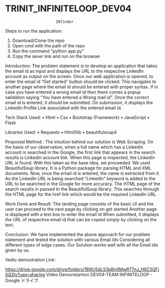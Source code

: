 # TRINIT_INFINITELOOP_DEV04
                           INfinder
                           
                           
Steps to run the application:
1) Download/Clone the repo
2) Open cmd with the path of the repo
3) Run the command "python app.py" 
4) Copy the sever link and run on the browser

Introduction:
The problem statement is to develop an application that takes the email id as input and displays the URL to the respective LinkedIn account as output on the screen. 
Once our web application is opened, to enter the email id “Get started” button should be clicked. This navigates to another page where the email id should be entered with proper syntax. If in case you have entered a wrong email id then there comes a popup validation saying “You have entered a Wrong mail id”. Once the correct email id is entered, it should be submitted. On submission, it displays the LinkedIn Profile Link associated with the entered email id. 




Tech Stack Used:
•	Html
•	 Css
•	Bootstrap (Framework)
•	JavaScript
•	Flask


Libraries Used:
•	Requests
•	Html5lib
•	beautifulsoup4


Proposed Method :
The intuition behind our solution is Web Scraping.
On the basis of our observation, when a full name which has a LinkedIn account is searched in the Google, the first link that appears in the search results is LinkedIn account link. When this page is inspected, the LinkedIn URL is found. With this       taken as the base idea, we proceeded.
We used BeautifulSoup library. It is a Python package for parsing HTML and XML documents. 
Now, once the email id is entered, the name is extracted from it. As the LinkedIn    URL is being searched “LinkedIn” keyword is added to the URL to be searched in      the Google for more accuracy. The HTML page of the search results in passed to the BeautifulSoup library. This searches through the HTML page for the href link which would be the required LinkedIn URL.


Work Done and Result:
The landing page consists of the basic UI and the user can proceed to the next page by clicking on get started
Another page is displayed with a text box to enter the email id
When submitted, it displays the URL of respective email id that can be 
copied simply by clicking on the text.   



Conclusion:
We have implemented the above approach for our problem statement and tested the solution with various Email Ids Considering all different types of edge cases. Our Solution works well with all the Email Ids given by us.


Vedio demostration Link:

https://drive.google.com/drive/folders/1BWJ5dLS3pBn9MwRT7nJ_H8Z3QFjSQ2ly?usp=sharing
Video Demonstartion DEV04-TEAM INFINITELOOP - Google ドライブ


